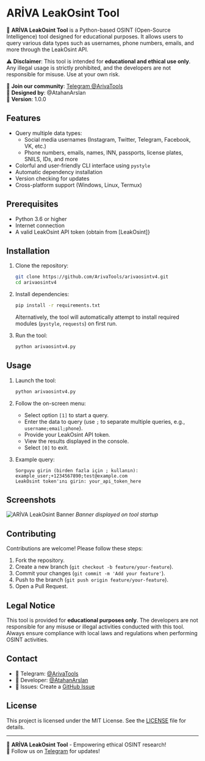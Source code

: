# ARİVA LeakOsint Tool

🌟 **ARİVA LeakOsint Tool** is a Python-based OSINT (Open-Source Intelligence) tool designed for educational purposes. It allows users to query various data types such as usernames, phone numbers, emails, and more through the LeakOsint API. 

⚠️ **Disclaimer**: This tool is intended for **educational and ethical use only**. Any illegal usage is strictly prohibited, and the developers are not responsible for misuse. Use at your own risk.

📢 **Join our community**: [Telegram @ArivaTools](https://t.me/ArivaTools)  
🎨 **Designed by**: @AtahanArslan  
🚀 **Version**: 1.0.0

## Features
- Query multiple data types:
  - Social media usernames (Instagram, Twitter, Telegram, Facebook, VK, etc.)
  - Phone numbers, emails, names, INN, passports, license plates, SNILS, IDs, and more
- Colorful and user-friendly CLI interface using `pystyle`
- Automatic dependency installation
- Version checking for updates
- Cross-platform support (Windows, Linux, Termux)

## Prerequisites
- Python 3.6 or higher
- Internet connection
- A valid LeakOsint API token (obtain from [LeakOsint]}

## Installation
1. Clone the repository:
   ```bash
   git clone https://github.com/ArivaTools/arivaosintv4.git
   cd arivaosintv4
   ```
2. Install dependencies:
   ```bash
   pip install -r requirements.txt
   ```
   Alternatively, the tool will automatically attempt to install required modules (`pystyle`, `requests`) on first run.

3. Run the tool:
   ```bash
   python arivaosintv4.py
   ```

## Usage
1. Launch the tool:
   ```bash
   python arivaosintv4.py
   ```
2. Follow the on-screen menu:
   - Select option `[1]` to start a query.
   - Enter the data to query (use `;` to separate multiple queries, e.g., `username;email;phone`).
   - Provide your LeakOsint API token.
   - View the results displayed in the console.
   - Select `[0]` to exit.

3. Example query:
   ```
   Sorguyu girin (birden fazla için ; kullanın): example_user;+1234567890;test@example.com
   LeakOsint token'ını girin: your_api_token_here
   ```

## Screenshots
![ARİVA LeakOsint Banner](screenshots/banner.png)
*Banner displayed on tool startup*

## Contributing
Contributions are welcome! Please follow these steps:
1. Fork the repository.
2. Create a new branch (`git checkout -b feature/your-feature`).
3. Commit your changes (`git commit -m 'Add your feature'`).
4. Push to the branch (`git push origin feature/your-feature`).
5. Open a Pull Request.

## Legal Notice
This tool is provided for **educational purposes only**. The developers are not responsible for any misuse or illegal activities conducted with this tool. Always ensure compliance with local laws and regulations when performing OSINT activities.

## Contact
- 📢 Telegram: [@ArivaTools](https://t.me/ArivaTools)
- 🎨 Developer: [@AtahanArslan](https://t.me/AtahanArslan)
- 📧 Issues: Create a [GitHub Issue](https://github.com/ArivaTools/ARIVA-LeakOsint/issues)

## License
This project is licensed under the MIT License. See the [LICENSE](LICENSE) file for details.

---

🌟 **ARİVA LeakOsint Tool** - Empowering ethical OSINT research!  
🚀 Follow us on [Telegram](https://t.me/ArivaTools) for updates!